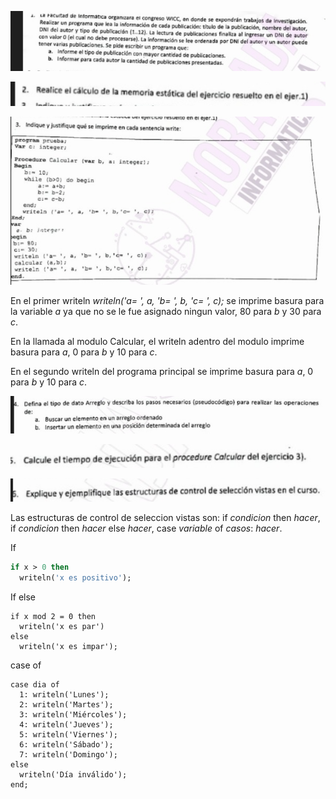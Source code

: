 ![](resolucion_20250816185147529.png)

![](resolucion_20250816185227788.png)

![](resolucion_20250816185250227.png)

En el primer writeln _writeln('a= ', a, 'b= ', b, 'c= ', c);_ se imprime basura para la variable _a_ ya que no se le fue asignado ningun valor, 80 para _b_ y 30 para _c_.

En la llamada al modulo Calcular, el writeln adentro del modulo imprime basura para _a_, 0 para _b_ y 10 para _c_.

En el segundo writeln del programa principal se imprime basura para _a_, 0 para _b_ y 10 para _c_.

![](resolucion_20250816190621873.png)

![](resolucion_20250816190647447.png)

![](resolucion_20250816190658240.png)

Las estructuras de control de seleccion vistas son: if _condicion_ then _hacer_, if _condicion_ then _hacer_ else _hacer_, case _variable_ of _casos_: _hacer_.

If

``` pascal
if x > 0 then
  writeln('x es positivo');
```

If else

```
if x mod 2 = 0 then
  writeln('x es par')
else
  writeln('x es impar');
```

case of

```
case dia of
  1: writeln('Lunes');
  2: writeln('Martes');
  3: writeln('Miércoles');
  4: writeln('Jueves');
  5: writeln('Viernes');
  6: writeln('Sábado');
  7: writeln('Domingo');
else
  writeln('Día inválido');
end;
```

